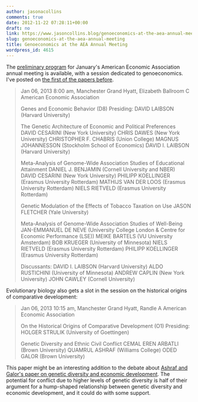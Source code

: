 ```yaml
---
author: jasonacollins
comments: true
date: 2012-11-22 07:28:11+00:00
draft: no
link: https://www.jasoncollins.blog/genoeconomics-at-the-aea-annual-meeting/
slug: genoeconomics-at-the-aea-annual-meeting
title: Genoeconomics at the AEA Annual Meeting
wordpress_id: 4615
---
```


The [preliminary program](http://www.aeaweb.org/aea/2013conference/program/preliminary.php) for January's American Economic Association annual meeting is available, with a session dedicated to genoeconomics. I've posted on [the first of the papers before](https://www.jasoncollins.blog/the-genetic-architecture-of-economic-and-political-preferences/).


<blockquote>Jan 06, 2013 8:00 am, Manchester Grand Hyatt, Elizabeth Ballroom C
American Economic Association

Genes and Economic Behavior (D8)
Presiding: DAVID LAIBSON (Harvard University)

The Genetic Architecture of Economic and Political Preferences
DAVID CESARINI (New York University)
CHRIS DAWES (New York University)
CHRISTOPHER F. CHABRIS (Union College)
MAGNUS JOHANNESSON (Stockholm School of Economics)
DAVID I. LAIBSON (Harvard University)

Meta-Analysis of Genome-Wide Association Studies of Educational Attainment
DANIEL J. BENJAMIN (Cornell University and NBER)
DAVID CESARINI (New York University)
PHILIPP KOELLINGER (Erasmus University Rotterdam)
MATHIJS VAN DER LOOS (Erasmus University Rotterdam)
NIELS RIETVELD (Erasmus University Rotterdam)

Genetic Modulation of the Effects of Tobacco Taxation on Use
JASON FLETCHER (Yale University)

Meta-Analysis of Genome-Wide Association Studies of Well-Being
JAN-EMMANUEL DE NEVE (University College London & Centre for Economic Performance (LSE))
MEIKE BARTELS (VU University Amsterdam)
BOB KRUEGER (University of Minnesota)
NIELS RIETVELD (Erasmus University Rotterdam)
PHILIPP KOELLINGER (Erasmus University Rotterdam)

Discussants:
DAVID I. LAIBSON (Harvard University)
ALDO RUSTICHINI (University of Minnesota)
ANDREW CAPLIN (New York University)
JOHN CAWLEY (Cornell University)</blockquote>


Evolutionary biology also gets a slot in the session on the historical origins of comparative development:


<blockquote>Jan 06, 2013 10:15 am, Manchester Grand Hyatt, Randle A
American Economic Association

On the Historical Origins of Comparative Development (O1)
Presiding: HOLGER STRULIK (University of Goettingen)

Genetic Diversity and Ethnic Civil Conflict
CEMAL EREN ARBATLI (Brown University)
QUAMRUL ASHRAF (Williams College)
ODED GALOR (Brown University)</blockquote>


This paper might be an interesting addition to the debate about [Ashraf and Galor's paper on genetic diversity and economic development](https://www.jasoncollins.blog/harvard-academics-on-genetic-diversity-and-economic-development/). The potential for conflict due to higher levels of genetic diversity is half of their argument for a hump-shaped relationship between genetic diversity and economic development, and it could do with some support.

